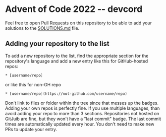 # Advent of Code 2022 -- devcord

Feel free to open Pull Requests on this repository to be able to add your solutions to the [SOLUTIONS.md](SOLUTIONS.md) file.


## Adding your repository to the list

To add a new repository to the list, find the appropriate section for the repository's language and add a new entry like this for GitHub-hosted repos:

```
* [username/repo]
```

or like this for non-GH repo

```
* [username/repo](https://not-github.com/username/repo)
```

Don't link to files or folder within the tree since that messes up the badges. Adding your own repos is perfectly fine. If you use multiple languages, than avoid adding your repo to more than 3 sections. Repositories not hosted on GitJuib are fine, but they won't have a "last commit" badge. The last commit times are automatically updated every hour. You don't need to make new PRs to update your entry.